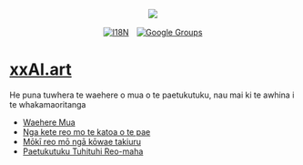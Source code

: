 <p align="center"><a href="https://wac.tax"><img src="https://cdn.jsdelivr.net/gh/wactax/img/logo.svg"/></a></p><p align="center"><a href="https://github.com/wactax/wac.tax/blob/main/doc/README.md#readme"><img alt="I18N" src="https://cdn.jsdelivr.net/gh/wactax/img/t.svg"/></a>　<a href="https://groups.google.com/u/2/g/wactax"><img alt="Google Groups" src="https://cdn.jsdelivr.net/gh/wactax/img/g-groups.svg"/></a></p>

# [xxAI.art](https://xxAI.art)

He puna tuwhera te waehere o mua o te paetukutuku, nau mai ki te awhina i te whakamaoritanga

* [Waehere Mua](https://github.com/xxai-art/web)
* [Nga kete reo mo te katoa o te pae](https://github.com/xxai-art/web/tree/main/i18n)
* [Mōkī reo mō ngā kōwae takiuru](https://github.com/wacpkg/user/tree/main/ui.i18n)
* [Paetukutuku Tuhituhi Reo-maha](https://github.com/xxai-doc)
